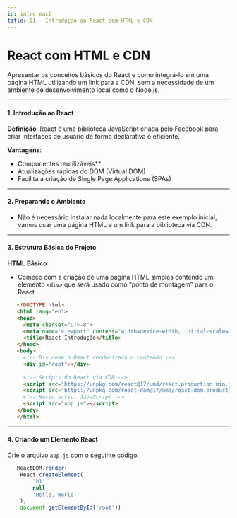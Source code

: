 ```yaml
---
id: introreact
title: 01 - Introdução ao React com HTML e CDN
---
```


# **React com HTML e CDN**

Apresentar os conceitos básicos do React e como integrá-lo em uma página HTML utilizando um link para a CDN, sem a necessidade de um ambiente de desenvolvimento local como o Node.js.

---

#### **1. Introdução ao React**

**Definição**: React é uma biblioteca JavaScript criada pelo Facebook para criar interfaces de usuário de forma declarativa e eficiente.

**Vantagens**:

  - Componentes reutilizáveis**
  - Atualizações rápidas do DOM (Virtual DOM)
  - Facilita a criação de Single Page Applications (SPAs)

---

#### **2. Preparando o Ambiente**

* Não é necessário instalar nada localmente para este exemplo inicial, vamos usar uma página HTML e um link para a biblioteca via CDN.

---

#### **3. Estrutura Básica do Projeto**

**HTML Básico**

* Comece com a criação de uma página HTML simples contendo um elemento `<div>` que será usado como “ponto de montagem” para o React.

```html
   <!DOCTYPE html>
   <html lang="en">
   <head>
     <meta charset="UTF-8">
     <meta name="viewport" content="width=device-width, initial-scale=1.0">
     <title>React Introdução</title>
   </head>
   <body>
     <!-- Div onde o React renderizará o conteúdo -->
     <div id="root"></div>
   
     <!-- Scripts do React via CDN -->
     <script src="https://unpkg.com/react@17/umd/react.production.min.js" crossorigin></script>
     <script src="https://unpkg.com/react-dom@17/umd/react-dom.production.min.js" crossorigin></script>
     <!-- Nosso script JavaScript -->
     <script src="app.js"></script>
   </body>
   </html>
```

---

#### **4. Criando um Elemento React**

Crie o arquivo `app.js` com o seguinte código:

```javascript
   ReactDOM.render(
    React.createElement(
        'h1',
        null,
        'Hello, World!'
    ),
    document.getElementById('root'))
```
